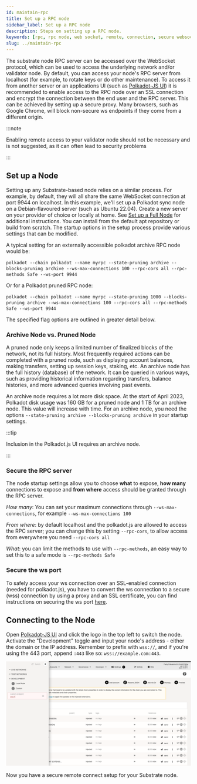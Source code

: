 ```yaml
---
id: maintain-rpc
title: Set up a RPC node
sidebar_label: Set up a RPC node
description: Steps on setting up a RPC node.
keywords: [rpc, rpc node, web socket, remote, connection, secure websocket]
slug: ../maintain-rpc
---
```


The substrate node RPC server can be accessed over the WebSocket protocol, which can be used to
access the underlying network and/or validator node. By default, you can access your node's RPC
server from localhost (for example, to rotate keys or do other maintenance). To access it from
another server or an applications UI (such as [Polkadot-JS UI](https://polkadot.js.org/apps)) it is
recommended to enable access to the RPC node over an SSL connection and encrypt the connection
between the end user and the RPC server. This can be achieved by setting up a secure proxy. Many
browsers, such as Google Chrome, will block non-secure ws endpoints if they come from a different
origin.

:::note

Enabling remote access to your validator node should not be necessary and is not suggested, as it
can often lead to security problems

:::

## Set up a Node

Setting up any Substrate-based node relies on a similar process. For example, by default, they will
all share the same WebSocket connection at port 9944 on localhost. In this example, we'll set up a
Polkadot sync node on a Debian-flavoured server (such as Ubuntu 22.04). Create a new server on your
provider of choice or locally at home. See [Set up a Full Node](./maintain-sync) for additional
instructions. You can install from the default apt repository or build from scratch. The startup
options in the setup process provide various settings that can be modified.

A typical setting for an externally accessible polkadot archive RPC node would be:

```config
polkadot --chain polkadot --name myrpc --state-pruning archive --blocks-pruning archive --ws-max-connections 100 --rpc-cors all --rpc-methods Safe --ws-port 9944
```

Or for a Polkadot pruned RPC node:

```config
polkadot --chain polkadot --name myrpc --state-pruning 1000 --blocks-pruning archive --ws-max-connections 100 --rpc-cors all --rpc-methods Safe --ws-port 9944
```

The specified flag options are outlined in greater detail below.

### Archive Node vs. Pruned Node

A pruned node only keeps a limited number of finalized blocks of the network, not its full history.
Most frequently required actions can be completed with a pruned node, such as displaying account
balances, making transfers, setting up session keys, staking, etc. An archive node has the full
history (database) of the network. It can be queried in various ways, such as providing historical
information regarding transfers, balance histories, and more advanced queries involving past events.

An archive node requires a lot more disk space. At the start of April 2023, Polkadot disk usage was
160 GB for a pruned node and 1 TB for an archive node. This value will increase with time. For an
archive node, you need the options `--state-pruning archive --blocks-pruning archive` in your
startup settings.

:::tip

Inclusion in the Polkadot.js UI requires an archive node.

:::

### Secure the RPC server

The node startup settings allow you to choose **what** to expose, **how many** connections to expose
and **from where** access should be granted through the RPC server.

_How many_: You can set your maximum connections through `--ws-max-connections`, for example
`--ws-max-connections 100`

_From where_: by default localhost and the polkadot.js are allowed to access the RPC server; you can
change this by setting `--rpc-cors`, to allow access from everywhere you need `--rpc-cors all`

_What_: you can limit the methods to use with `--rpc-methods`, an easy way to set this to a safe
mode is `--rpc-methods Safe`

### Secure the ws port

To safely access your ws connection over an SSL-enabled connection (needed for polkadot.js), you
have to convert the ws connection to a secure (wss) connection by using a proxy and an SSL
certificate, you can find instructions on securing the ws port [here](/docs/maintain-wss).

## Connecting to the Node

Open [Polkadot-JS UI](https://polkadot.js.org/apps) and click the logo in the top left to switch the
node. Activate the "Development" toggle and input your node's address - either the domain or the IP
address. Remember to prefix with `wss://`, and if you're using the 443 port, append `:443` like so:
`wss://example.com:443`.

![A sync-in-progress chain connected to Polkadot-JS UI](../assets/maintain-wss-image.png)

Now you have a secure remote connect setup for your Substrate node.
